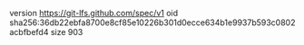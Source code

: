 version https://git-lfs.github.com/spec/v1
oid sha256:36db22ebfa8700e8cf85e10226b301d0ecce634b1e9937b593c0802acbfbefd4
size 903
